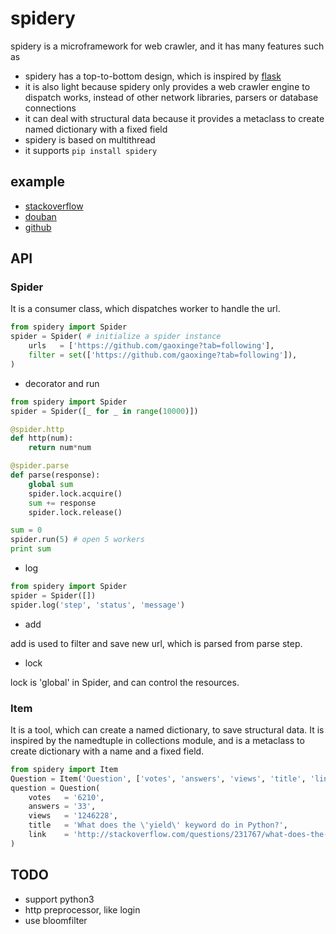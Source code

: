 # spidery

spidery is a microframework for web crawler, and it has many features such as
- spidery has a top-to-bottom design, which is inspired by [flask](https://github.com/pallets/flask)
- it is also light because spidery only provides a web crawler engine to dispatch works, instead of other network libraries, parsers or database connections 
- it can deal with structural data because it provides a metaclass to create named dictionary with a fixed field
- spidery is based on multithread
- it supports `pip install spidery`

## example

- [stackoverflow](https://github.com/For-Human/spidery/blob/master/example/stackoverflow.py)
- [douban](https://github.com/For-Human/spidery/blob/master/example/douban.py)
- [github](https://github.com/For-Human/spidery/blob/master/example/github.py)

## API

### Spider

It is a consumer class, which dispatches worker to handle the url.

```python
from spidery import Spider
spider = Spider( # initialize a spider instance
    urls   = ['https://github.com/gaoxinge?tab=following'],
    filter = set(['https://github.com/gaoxinge?tab=following']),
)
```

- decorator and run

```python
from spidery import Spider
spider = Spider([_ for _ in range(10000)])

@spider.http
def http(num):
    return num*num

@spider.parse
def parse(response):
    global sum
    spider.lock.acquire()
    sum += response
    spider.lock.release()

sum = 0
spider.run(5) # open 5 workers
print sum
```

- log

```python
from spidery import Spider
spider = Spider([])
spider.log('step', 'status', 'message')
```

- add

add is used to filter and save new url, which is parsed from parse step.

- lock

lock is 'global' in Spider, and can control the resources.

### Item

It is a tool, which can create a named dictionary, to save structural data. It is inspired by the namedtuple in collections module, and is a metaclass to create dictionary with a name and a fixed field.

```python
from spidery import Item
Question = Item('Question', ['votes', 'answers', 'views', 'title', 'link'])
question = Question(
    votes   = '6210',
    answers = '33',
    views   = '1246228',
    title   = 'What does the \'yield\' keyword do in Python?',
    link    = 'http://stackoverflow.com/questions/231767/what-does-the-yield-keyword-do-in-python',
)
```

## TODO

- support python3
- http preprocessor, like login
- use bloomfilter